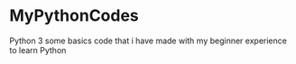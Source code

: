 # MyPythonCodes
Python 3 some basics code that i have made with my beginner experience
to learn Python
